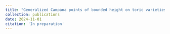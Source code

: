 ```yaml
---
title: "Generalized Campana points of bounded height on toric varieties"
collection: publications
date: 2024-11-01
citation: 'In preparation'
---
```

